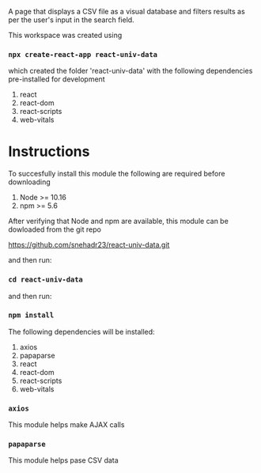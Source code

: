 A page that displays a CSV file as a visual database and filters results as per the user's input in the search field.

This workspace was created using
   ### `npx create-react-app react-univ-data`
   which created the folder 'react-univ-data' with the following dependencies pre-installed for development
   1. react
   2. react-dom
   3. react-scripts
   4. web-vitals

# Instructions

To succesfully install this module the following are required before downloading
1. Node >= 10.16 
2. npm >= 5.6

After verifying that Node and npm are available, this module can be dowloaded from the git repo

https://github.com/snehadr23/react-univ-data.git

and then run:

### `cd react-univ-data`

and then run:

### `npm install`  

The following dependencies will be installed:
1. axios
2. papaparse
3. react
4. react-dom
5. react-scripts
6. web-vitals

### `axios`

This module helps make AJAX calls

### `papaparse`

This module helps pase CSV data

